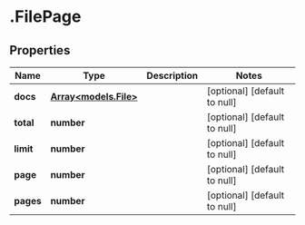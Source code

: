 # .FilePage

## Properties
Name | Type | Description | Notes
------------ | ------------- | ------------- | -------------
**docs** | [**Array&lt;models.File&gt;**](models.File.md) |  | [optional] [default to null]
**total** | **number** |  | [optional] [default to null]
**limit** | **number** |  | [optional] [default to null]
**page** | **number** |  | [optional] [default to null]
**pages** | **number** |  | [optional] [default to null]


